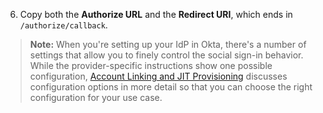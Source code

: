 6. Copy both the **Authorize URL** and the **Redirect URI**, which ends in `/authorize/callback`.

> **Note:** When you're setting up your IdP in Okta, there's a number of settings that allow you to finely control the social sign-in behavior. While the provider-specific instructions show one possible configuration, [Account Linking and JIT Provisioning](/docs/concepts/identity-providers/#account-linking-and-just-in-time-provisioning) discusses configuration options in more detail so that you can choose the right configuration for your use case.